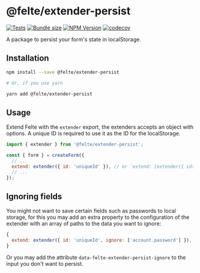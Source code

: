 # @felte/extender-persist

[![Tests](https://github.com/pablo-abc/felte/workflows/Tests/badge.svg)](https://github.com/pablo-abc/felte/actions/workflows/test.yml)
[![Bundle size](https://img.shields.io/bundlephobia/min/@felte/extender-persist)](https://bundlephobia.com/result?p=@felte/extender-persist)
[![NPM Version](https://img.shields.io/npm/v/@felte/extender-persist)](https://www.npmjs.com/package/@felte/extender-persist)
[![codecov](https://codecov.io/gh/pablo-abc/felte/branch/main/graph/badge.svg?token=T73OJZ50LC)](https://codecov.io/gh/pablo-abc/felte)

A package to persist your form's state in localStorage.

## Installation

```sh
npm install --save @felte/extender-persist

# Or, if you use yarn

yarn add @felte/extender-persist
```

## Usage

Extend Felte with the `extender` export, the extenders accepts an object with options. A unique ID is required to use it as the ID for the localStorage.

```javascript
import { extender } from '@felte/extender-persist';

const { form } = createForm({
  // ...
  extend: extender({ id: 'uniqueId' }), // or `extend: [extender({ id: 'uniqueId' })],`
  // ...
});
```

## Ignoring fields

You might not want to save certain fields such as passwords to local storage, for this you may add an extra property to the configuration of the extender with an array of paths to the data you want to ignore:

```javascript
{
  extend: extender({ id: 'uniqueId', ignore: ['account.password'] }),
}
```

Or you may add the attribute `data-felte-extender-persist-ignore` to the input you don't want to persist.
